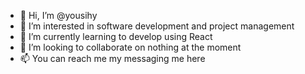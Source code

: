 - 👋 Hi, I’m @yousihy
- 👀 I’m interested in software development and project management
- 🌱 I’m currently learning to develop using React
- 💞️ I’m looking to collaborate on nothing at the moment
- 📫 You can reach me my messaging me here

<!---
yousihy/yousihy is a ✨ special ✨ repository because its `README.md` (this file) appears on your GitHub profile.
You can click the Preview link to take a look at your changes.
--->
